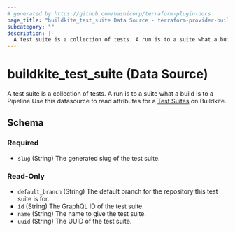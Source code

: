 ```yaml
---
# generated by https://github.com/hashicorp/terraform-plugin-docs
page_title: "buildkite_test_suite Data Source - terraform-provider-buildkite"
subcategory: ""
description: |-
  A test suite is a collection of tests. A run is to a suite what a build is to a Pipeline.Use this datasource to read attributes for a Test Suites https://buildkite.com/docs/test-analytics on Buildkite.
---
```


# buildkite_test_suite (Data Source)

A test suite is a collection of tests. A run is to a suite what a build is to a Pipeline.Use this datasource to read attributes for a [Test Suites](https://buildkite.com/docs/test-analytics) on Buildkite.



<!-- schema generated by tfplugindocs -->
## Schema

### Required

- `slug` (String) The generated slug of the test suite.

### Read-Only

- `default_branch` (String) The default branch for the repository this test suite is for.
- `id` (String) The GraphQL ID of the test suite.
- `name` (String) The name to give the test suite.
- `uuid` (String) The UUID of the test suite.
